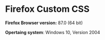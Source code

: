 # Firefox Custom CSS

**Firefox Browser version:** 87.0 (64 bit)

**Opertaing system**: Windows 10, Version 2004
